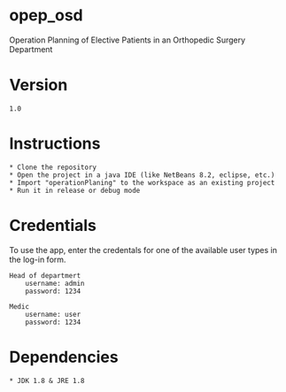 # opep_osd
Operation Planning of Elective Patients  in an Orthopedic Surgery Department

# Version
    1.0
    
# Instructions
    * Clone the repository
    * Open the project in a java IDE (like NetBeans 8.2, eclipse, etc.)
    * Import "operationPlaning" to the workspace as an existing project
    * Run it in release or debug mode

# Credentials
To use the app, enter the credentals for one of the available user types in the log-in form.

    Head of departmert
        username: admin  
        password: 1234
        
    Medic
        username: user 
        password: 1234
    
# Dependencies
    * JDK 1.8 & JRE 1.8
